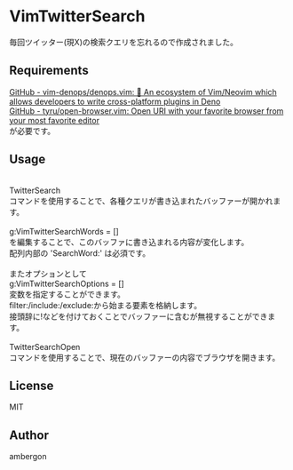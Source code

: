 # VimTwitterSearch
毎回ツイッター(現X)の検索クエリを忘れるので作成されました。


## Requirements
[GitHub - vim-denops/denops.vim: 🐜  An ecosystem of Vim/Neovim which allows developers to write cross-platform plugins in Deno](https://github.com/vim-denops/denops.vim)<br>
[GitHub - tyru/open-browser.vim: Open URI with your favorite browser from your most favorite editor](https://github.com/tyru/open-browser.vim)<br>
が必要です。


## Usage
<br>TwitterSearch
<br>コマンドを使用することで、各種クエリが書き込まれたバッファーが開かれます。
<br>
<br>g:VimTwitterSearchWords = []
<br>を編集することで、このバッファに書き込まれる内容が変化します。
<br>配列内部の 'SearchWord:' は必須です。
<br>
<br>またオプションとして
<br>g:VimTwitterSearchOptions = []
<br>変数を指定することができます。
<br>filter:/include:/exclude:から始まる要素を格納します。
<br>接頭辞に!などを付けておくことでバッファーに含むが無視することができます。
<br>
<br>TwitterSearchOpen
<br>コマンドを使用することで、現在のバッファーの内容でブラウザを開きます。


## License
MIT

## Author
ambergon
